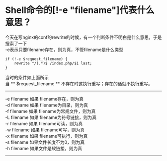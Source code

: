 # Shell命令的\[!-e "filename"\]代表什么意思？
今天在写nginx的conf的rewrite的时候，有一个判断条件不明白是什么意思，于是搜索了一下  
-e表示只要filename存在，则为真，不管filename是什么类型  
```
if (!-e $request_filename) {
    rewrite ^/(.*)$ /index.php/$1 last;
}
```
当时的条件如上面所示  
当 ** $request_filename ** 不存在时这执行重写；存在的话就不执行重写。  

___
>
-e filename 如果 filename存在，则为真  
-d filename 如果 filename为目录，则为真  
-f filename 如果 filename为常规文件，则为真  
-L filename 如果 filename为符号链接，则为真  
-r filename 如果 filename可读，则为真  
-w filename 如果 filename可写，则为真  
-x filename 如果 filename可执行，则为真  
-s filename 如果文件长度不为0，则为真  
-h filename 如果文件是软链接，则为真  
___